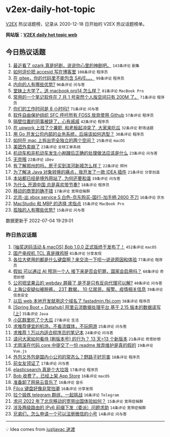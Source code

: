 # v2ex-daily-hot-topic

[V2EX](https://www.v2ex.com/) 热议话题榜，记录从 2020-12-18 日开始的 V2EX 热议话题榜单。

**网站版：[V2EX daily hot topic web](https://boojack.github.io/v2ex-daily-hot-topic-web/)**

## 今日热议话题

<!-- TODAY BEGIN -->

1. [最近看了 ozark,真是好剧，说说你心里的神剧吧。](https://www.v2ex.com/t/863859) `143条评论` `剧集`
1. [如何评价把 accesid 写在博客里](https://www.v2ex.com/t/863864) `108条评论` `程序员`
1. [在 gitee，你的代码里不能包含 SAVE。。。](https://www.v2ex.com/t/864017) `99条评论` `程序员`
1. [内向的人有哪些优势?](https://www.v2ex.com/t/863912) `96条评论` `问与答`
1. [堂妹上大学了，送 macbook pro14 怎么样？](https://www.v2ex.com/t/863981) `81条评论` `MacBook Pro`
1. [常用的一个笔记软件在 7 月 1 号突然个人版空间只有 200M 了。](https://www.v2ex.com/t/863869) `71条评论` `程序员`
1. [你们的工作时间是 8 小时吗?](https://www.v2ex.com/t/863950) `71条评论` `问与答`
1. [软件自由保护组织 SFC 呼吁所有 FOSS 放弃使用 Github](https://www.v2ex.com/t/863865) `57条评论` `程序员`
1. [隔壁位置的同事被辞了，心有戚戚](https://www.v2ex.com/t/864043) `42条评论` `程序员`
1. [在 upwork 上找了个兼职, 和老板起冲突了, 大家来吃瓜](https://www.v2ex.com/t/864029) `32条评论` `职场话题`
1. [用 Go 开发公司内部的业务系统，后端该如何选型？](https://www.v2ex.com/t/864023) `30条评论` `程序员`
1. [如何在 mac 上拆出完全独立的两个空间？](https://www.v2ex.com/t/863958) `25条评论` `macOS`
1. [美团外卖崩了](https://www.v2ex.com/t/864019) `23条评论` `全球工单系统`
1. [机动车和非机动车发生小剐蹭后正确的处理做法应该是什么](https://www.v2ex.com/t/863879) `23条评论` `问与答`
1. [无奈哦](https://www.v2ex.com/t/863929) `22条评论` `iDev`
1. [有了解郑州的吗，房子买到滨河新城怎么样？](https://www.v2ex.com/t/863876) `22条评论` `郑州`
1. [为了解决 Java 对象转换的痛点，我开发了一款 IDEA 插件](https://www.v2ex.com/t/863945) `21条评论` `分享创造`
1. [本站都已经是境外网站了, 为何还要和谐](https://www.v2ex.com/t/864050) `19条评论` `问与答`
1. [为什么 开源中国 总是喜欢带节奏?](https://www.v2ex.com/t/863921) `18条评论` `程序员`
1. [移动的商宽的确不错](https://www.v2ex.com/t/864055) `17条评论` `宽带症候群`
1. [北京-出 xbox service S 白色-京东购买-国行-加手柄 2600 不刀](https://www.v2ex.com/t/863883) `16条评论` `京东`
1. [MacStudio 和 MBP 的选择 求指点](https://www.v2ex.com/t/864045) `15条评论` `MacBook Pro`
1. [孤独的人有哪些优势?](https://www.v2ex.com/t/864032) `15条评论` `问与答`

数据更新于 2022-07-04 19:29:01

<!-- TODAY END -->

### 昨日热议话题

<!-- YESTERDAY BEGIN -->

1. [[抽奖送码活动 & macOS] Bob 1.0.0 正式版终于发布了！](https://www.v2ex.com/t/863800) `452条评论` `macOS`
1. [国产电视机 TCL 真是辣鸡呀](https://www.v2ex.com/t/863737) `81条评论` `分享发现`
1. [各位大佬用的都是什么键盘啊？来交流一下呗～说说原因和体验](https://www.v2ex.com/t/863798) `77条评论` `程序员`
1. [假如 可以通过 AI 预测一个人 接下来是否会犯罪，国家会启用吗？](https://www.v2ex.com/t/863801) `68条评论` `奇思妙想`
1. [公司把坚果云的 webdav 屏蔽了,是不是只有反向代理可以解?](https://www.v2ex.com/t/863722) `40条评论` `问与答`
1. [上海公安疑似被脱裤， 23T 数据， 10 亿居民、报警、疫情相关信息](https://www.v2ex.com/t/863785) `39条评论` `信息安全`
1. [以后 web 本地开发就用这个域名了 fastadmin.fbi.com](https://www.v2ex.com/t/863767) `38条评论` `程序员`
1. [[Spring Boot + Datahub] 阿里云流数据处理平台 基于 2.15 版本的数据读写 [上]](https://www.v2ex.com/t/863778) `35条评论` `Java`
1. [小区群里吃了个大瓜](https://www.v2ex.com/t/863724) `27条评论` `生活`
1. [求推荐便宜的机场，不看流媒体，不玩网游](https://www.v2ex.com/t/863726) `25条评论` `问与答`
1. [求推荐 1 万以内适合程序员的笔记本](https://www.v2ex.com/t/863820) `24条评论` `问与答`
1. [请问大家如何看待 [刷版本号] 的行为？ 13 天=13 个新版本](https://www.v2ex.com/t/863770) `21条评论` `奇思妙想`
1. [尤雨溪在代码 core 中提交了一份 readme 放弃维护是真的假的](https://www.v2ex.com/t/863844) `19条评论` `Vue.js`
1. [外包又外包是国内小公司的常态么？野路子好厉害](https://www.v2ex.com/t/863823) `18条评论` `程序员`
1. [前女友领证了](https://www.v2ex.com/t/863818) `17条评论` `问与答`
1. [elasticsearch 真是个大垃圾](https://www.v2ex.com/t/863836) `17条评论` `程序员`
1. [Bob 收费了，已经上架 App Store](https://www.v2ex.com/t/863819) `16条评论` `macOS`
1. [准备卸了网易云音乐了](https://www.v2ex.com/t/863769) `16条评论` `音乐`
1. [Filco 键盘好像非常怕潮](https://www.v2ex.com/t/863763) `16条评论` `分享发现`
1. [拉个锻炼 telegram 群组，一起挑战](https://www.v2ex.com/t/863734) `16条评论` `Telegram`
1. [求问 2022 年了北京移动的宽带出国体验如何？](https://www.v2ex.com/t/863720) `15条评论` `宽带症候群`
1. [涉及两级路由的 IPv6 前缀下发（委派）问题求助](https://www.v2ex.com/t/863738) `14条评论` `宽带症候群`
1. [兄弟们，怎么申请一个可以注册微信的小号](https://www.v2ex.com/t/863721) `14条评论` `问与答`

<!-- YESTERDAY END -->

---

💡 Idea comes from [justjavac 迷渡](https://github.com/justjavac/)
